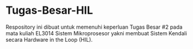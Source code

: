# Tugas-Besar-HIL
Respository ini dibuat untuk memenuhi keperluan Tugas Besar #2 pada mata kuliah EL3014 Sistem Mikroprosesor yakni membuat Sistem Kendali secara Hardware in the Loop (HIL).  
